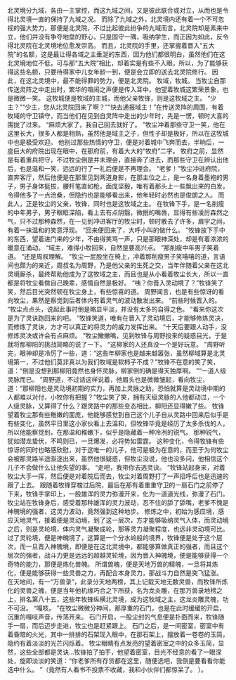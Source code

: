 北灵境分九域，各由一主掌控，而这九域之间，又是彼此联合或对立，从而也是令得北灵境一直的保持了九域之况。
而除了九域之外，北灵境内还有着一个不可忽视的强大势力，那便是北灵院，不过比起彼此纷争的九域而言，北灵院却是素来中立，他们并没有争夺地盘的野心，只是固守一隅，吸纳学生，而正因为如此，反令得北灵院在北灵境地位愈发崇高。
而且，北灵院的手里，还掌握着晋入“五大院”的名额，这是最让得各域之主垂涎的东西，因为他们都很明白，虽然他们在这北灵境地位不低，可与那“五大院”相比，却着实是有些不入眼，所以，为了能够获得这些名额，只要待得家中儿女年龄一到，便是会立即的送去北灵院修行。
因此，在这北灵境中，最不能得罪的势力，便是北灵院。
牧域，牧城。
当牧尘自那传送灵阵之中走出时，繁华的喧闹之声便是传入耳中，他望着牧城这繁荣景象，也是微微一笑。
这牧城便是牧域的主城，而他父亲牧锋，则是这牧域之主。
“少主？”“少主，您从北灵院回来了啊？”“快去通报域主！”在传送灵阵的周围，有着牧域的守卫镇守，而当他们在见到自灵阵中走出的少年时，先是一愣，顿时大喜的围拢了过来。
“麻烦大家了，我自己回去就好了。
”牧尘冲着那些守卫一笑，他在这里长大，很多人都是相熟，虽然他是域主之子，但性子却是极好，所以在这牧城中也是极受欢迎。
他别过那些热情的守卫，便是对着城中飞奔而去，半晌后，一座巨大的府院出现在眼中，在那府前，有着大大的“牧府”二字。
牧府之前，显然是有着重兵把守，不过牧尘倒是并未理会，直接奔了进去，而那些守卫在辨认出他后，也是温和一笑，远远的行了一礼后便是不再理会。
“老爹！”牧尘冲进府院，直奔客厅，然后他便是在那里见到两道身影，在那主位之上，是一名身着墨袍的男子，男子身体挺拔，腰杆笔直如枪，面庞坚毅，唯有着那头上一些飘出来的白发，令得他多了一点沧桑，但隐约也是能够看出来，他年轻时必然也是俊朗之人。
而此人，正是牧尘的父亲，牧锋，同时也是这牧域之主。
在牧锋下手，是一名削瘦的中年男子，男子眼眶深陷，看上去有点阴翳，微抿的嘴唇，显得有些凌厉森然之气，只不过那种森然，在一见到冲进客厅的牧尘时，顿时散去了许多，眉宇之间，有着一抹温和的笑意浮现。
“回来便回来了，大呼小叫的做什么。
”牧锋放下手中的东西，望着进门来的少年，不由得笑骂一声，只是那眼神深处，却是有着浓浓的暖意在涌动。
“域主，难得小牧回来，自然是要高兴点。
”那削瘦中年男子笑着道。
“还是周叔理解。
”牧尘一屁股坐在椅上，冲着那削瘦男子笑嘻嘻的道，言语间也颇为的亲近，周叔名为周野，乃是他父亲的生死之交，当年伴随着父亲在这北灵境厮杀，最终帮助他成为了这牧域之主，而且也是从小看着牧尘长大，所以一直都是将牧尘看做自己晚辈，感情自然是极好。
“咦？你晋入灵动境了？”牧锋笑了笑，然后目光突然顿在牧尘身上，有些惊喜的道。
周野闻言，也是有些惊讶的看向牧尘，果然是察觉到后者体内有着灵气的波动散发出来。
“前些时候晋入的。
”牧尘点点头，说起此事时倒是略显平淡，并没有太多的自得之色。
“看来你这次是为了灵诀跑回来的吧。
”牧锋笑道，唯有在晋入了灵动境后，才能够修炼灵决，而修炼了灵诀，方才可以真正的将灵力的威力发挥出来。
“十天后要跟人动手，没修炼灵决或许会有点麻烦。
”牧尘撇撇嘴，见到牧锋与周野投来的疑惑目光，于是就将那柳阳的挑战简略的说了一下。
“这柳家的人还真没一个是好玩意。
”周野听完，眼神却是冷厉了一些，道：“这些年柳家也是越来越嚣张，虽然柳域算是北灵境第一，不过他们莫非真以为我们牧域是软柿子不成？”牧锋不在意的笑了笑，道：“倒是没想到那柳阳竟然也身怀灵脉，柳家倒的确是得天独厚啊。
”“一道人级灵脉而已。
”周野道，不过话这样说着，他眉头也是微微皱起，看向牧尘，道：“那柳阳也是灵动境初期的实力，再加上灵脉之助，恐怕就算是灵动境中期的人都难以对付，小牧你有把握？”牧尘笑了笑，拥有天级灵脉的人他都动过，一个人级灵脉，又算得了什么？跟灵路中的那些变态相比，柳阳还显得嫩了些。
牧锋望着牧尘那有些稚嫩的面庞，他能够感觉到自己这个儿子自从灵路中回来后似乎是有些变化，虽然平日里这小家伙看上去温和，但牧锋毕竟是经历了太多杀伐的人，所以他能察觉到，在那温和稚嫩下，似乎是隐藏着一种冷冽的锐气。
那种锐气，犹如潜龙蛰伏，不鸣则已，一旦爆发，必将势如雷霆。
这种变化，令得牧锋有些惊讶的同时也略感欣慰，对于这唯一的儿子，他可是极为在意的，而至于为何牧尘会被那灵路半途驱逐出来，虽然他很疑惑，但牧尘没说，他也没多问，他相信这个儿子不会做什么让他失望的事。
“走吧，我带你去选灵诀。
”牧锋站起身来，对着牧尘大手一挥，然后便是对着院后而去，牧尘对着周野打了一声招呼后也是迅速的跟了上去。
跟随着牧锋穿梭过后院，最后在那有着重重守卫的一扇石门之前停了下来，牧锋手掌印上，一股雄浑的灵力弥漫开来，化为一道道光线，弥漫了石门。
牧尘站在牧锋身后，感受着那种雄浑的灵力波动，忍不住的舔了舔嘴，老爹不愧是神魄境的强者，这灵力波动，竟然强到这种地步。
修炼之中，初始为感应境，感应天地灵气，接着便是灵动境，到了这一层次，方才能够吸纳灵气入体，而灵动境之后，则是灵轮境，体内灵气凝聚成轮，那等灵力凝聚程度，也远非灵动境可比。
过了灵轮境，便是神魄境了，这算是一个分水岭般的境界，牧锋便是处于这个层次，而一旦晋入神魄境，即便是在这北灵境中，都能够算做真正的强者，而且这个层次的强者，战斗力更是远远的超越灵轮境，因为晋入神魄境，便是能够获得一个奇特的能力，那便是炼化兽魄。
所谓兽魄，便是天地万兽的精魄，一旦将其炼化，便是能够获得一些灵兽之力，再配合本身灵力，那战斗力自然是突飞猛涨。
在天地间，有一“万兽录”，此录分天地两榜，其上记载天地无数灵兽，而牧锋所炼化的灵兽之魄，便是当年他机缘巧合之下所获，名为龙炎雕，在那万兽录地榜之上，排名第八十五，这些年牧锋纵横北灵境，成为这牧域之主，这龙炎雕灵魄，功不可没。
“嘎吱。
”在牧尘微微分神间，那厚重的石门，也是在此时缓缓的开启，沉重的嘎吱声音，传荡开来。
石门开启，一股尘封的气息便是扑面而来，牧锋随手一扇，而后迈步走进，牧尘也是赶紧跟上。
石门之后，是一间密室，密室中有着昏暗的火光，其中一排排的石架现入眼中，在那石架上，摆放着一卷卷的玉简，隐约有着淡淡的光芒闪烁着。
牧尘眼睛有点发亮的望着密室之中的众多玉简，显然，这些全部都是灵诀...牧锋拍了拍手，他望着密室，目光不经意的看了一眼深处，旋即淡淡的笑道：“你老爹所有存货都在这里，随便选吧，我倒是要看看你能选中什么。
”（竟然有人看书不投票不收藏，我和小伙伴们都惊呆了。
）。
